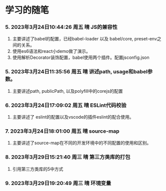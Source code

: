 # 学习的随笔

### 5. 2023年3月24日10:44:26 周五 晴 JS的兼容性  
1. 主要讲述了babel的配置，已经babel-loader 以及 babel/core, preset-env之间的关系。 
2. 使用es6语法和react小demo做了演示。
3. 使用解析Decorator装饰配置，babel使用两个插件。配置jsconfig.json
 
### 5. 2023年3月24日11:35:56 周五 晴 讲述path, usage和babel参数。
1. 主要讲述path, publicPath, 以及polyfill中的corejs的配置

### 6. 2023年3月24日17:09:02 周五 晴 ESLint代码校验
1. 主要讲述了 eslint的配置以及vscode的插件eslint的配合使用。

### 7. 2023年3月24日18:01:00 周五 晴 source-map
1. 主要讲述了source-map在不同的开发环境中的不同配置的使用和区别。
### 8. 2023年3月29日15:21:40 周三 晴 第三方类库的打包
1. 引用第三方类库的5中方式

### 9. 2023年3月29日19:20:49 周三 晴 环境变量